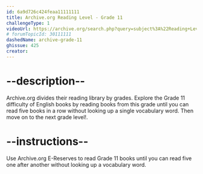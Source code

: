 ```yaml
---
id: 6a9d726c424feaa11111111
title: Archive.org Reading Level - Grade 11
challengeType: 1
videoUrl: https://archive.org/search.php?query=subject%3A%22Reading+Level-Grade+11%22
# forumTopicId: 30111111
dashedName: archive-grade-11
ghissue: 425
creator: 
---
```


# --description--

Archive.org divides their reading library by grades. Explore the Grade 11 difficulty of English books by reading books from this grade until you can read five books in a row without looking up a single vocabulary word. Then move on to the next grade level!.

# --instructions--

Use Archive.org E-Reserves to read Grade 11 books until you can read five one after another without looking up a vocabulary word. 